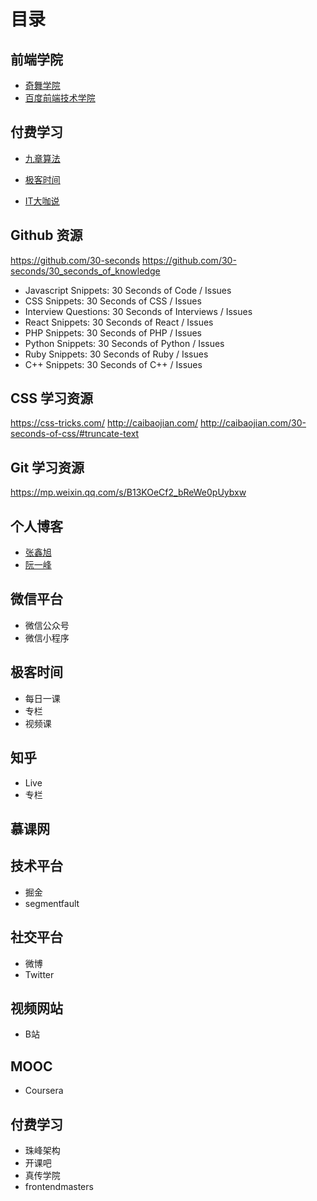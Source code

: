 # 目录

## 前端学院

- [奇舞学院](https://study.qiyun.360.cn/)
- [百度前端技术学院](http://ife.baidu.com/)


## 付费学习

- [九章算法](https://www.jiuzhang.com/)
- [极客时间](http://time.geekbang.org/)


- [IT大咖说](http://www.itdks.com/)

## Github 资源
https://github.com/30-seconds
https://github.com/30-seconds/30_seconds_of_knowledge
- Javascript Snippets: 30 Seconds of Code / Issues
- CSS Snippets: 30 Seconds of CSS / Issues
- Interview Questions: 30 Seconds of Interviews / Issues
- React Snippets: 30 Seconds of React / Issues
- PHP Snippets: 30 Seconds of PHP / Issues
- Python Snippets: 30 Seconds of Python / Issues
- Ruby Snippets: 30 Seconds of Ruby / Issues
- C++ Snippets: 30 Seconds of C++ / Issues


## CSS 学习资源
https://css-tricks.com/
http://caibaojian.com/
http://caibaojian.com/30-seconds-of-css/#truncate-text


## Git 学习资源
https://mp.weixin.qq.com/s/B13KOeCf2_bReWe0pUybxw


## 个人博客

- [张鑫旭](https://www.zhangxinxu.com/)
- [阮一峰](http://www.ruanyifeng.com/blog/)


## 微信平台

- 微信公众号
- 微信小程序

## 极客时间

- 每日一课
- 专栏
- 视频课

## 知乎

- Live
- 专栏

## 慕课网

## 技术平台

- 掘金
- segmentfault

## 社交平台

- 微博
- Twitter

## 视频网站

- B站

## MOOC

- Coursera

## 付费学习

- 珠峰架构
- 开课吧
- 真传学院
- frontendmasters
